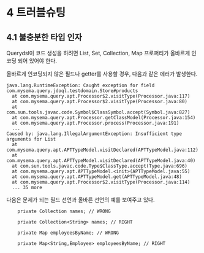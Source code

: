 # 4 트러블슈팅

## 4.1 불충분한 타입 인자

Querydsl이 코드 생성을 하려면 List, Set, Collection, Map 프로퍼티가 올바르게 인코딩 되어 있어야 한다.

올바르게 인코딩되지 않은 필드나 getter를 사용할 경우, 다음과 같은 에러가 발생한다.
```
java.lang.RuntimeException: Caught exception for field com.mysema.query.jdoql.testdomain.Store#products
  at com.mysema.query.apt.Processor$2.visitType(Processor.java:117)
  at com.mysema.query.apt.Processor$2.visitType(Processor.java:80)
  at com.sun.tools.javac.code.Symbol$ClassSymbol.accept(Symbol.java:827)
  at com.mysema.query.apt.Processor.getClassModel(Processor.java:154)
  at com.mysema.query.apt.Processor.process(Processor.java:191)
  ...
Caused by: java.lang.IllegalArgumentException: Insufficient type arguments for List
  at com.mysema.query.apt.APTTypeModel.visitDeclared(APTTypeModel.java:112)
  at com.mysema.query.apt.APTTypeModel.visitDeclared(APTTypeModel.java:40)
  at com.sun.tools.javac.code.Type$ClassType.accept(Type.java:696)
  at com.mysema.query.apt.APTTypeModel.<init>(APTTypeModel.java:55)
  at com.mysema.query.apt.APTTypeModel.get(APTTypeModel.java:48)
  at com.mysema.query.apt.Processor$2.visitType(Processor.java:114)
  ... 35 more
```

다음은 문제가 되는 필드 선언과 올바른 선언의 예를 보여주고 있다.
```
    private Collection names; // WRONG

    private Collection<String> names; // RIGHT

    private Map employeesByName; // WRONG

    private Map<String,Employee> employeesByName; // RIGHT
```